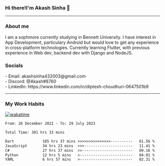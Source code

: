<h3>Hi there!I'm Akash Sinha 👋</h3>

--- 

<h3>About me</h3>
I am a sophmore currently studying in Bennett University. I have interest in App Development, particulary Android but would love to get any experience in cross-platform technologies. Currently learning Flutter, with previous experience in Web dev, backend dev with Django and NodeJS.

<h3>Socials</h3>
 - Email: akashsinha432003@gmail.com<br>
 - Discord: @Akash#8760<br>
 - LinkedIn: https://www.linkedin.com/in/diptesh-choudhuri-0647501b9<br>


---

<h3>My Work Habits</h3>

[![wakatime](https://wakatime.com/badge/user/938b2951-49cf-4810-9b9e-c17cde3d3343.svg)](https://wakatime.com/@938b2951-49cf-4810-9b9e-c17cde3d3343)

<!--START_SECTION:waka-->

```txt
From: 26 December 2022 - To: 29 July 2023

Total Time: 301 hrs 33 mins

Dart             185 hrs 37 mins >>>>>>>>>>>>>>>----------   61.56 %
JavaScript       34 hrs 23 mins  >>>----------------------   11.41 %
C#               27 hrs 37 mins  >>-----------------------   09.16 %
Python           12 hrs 5 mins   >------------------------   04.01 %
YAML             6 hrs 57 mins   >------------------------   02.31 %
```

<!--END_SECTION:waka-->


